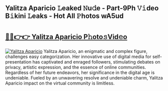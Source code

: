 ## Yalitza Aparicio 𝙻eaked 𝙽u𝚍e - Part-9Ph 𝚅𝚒deo B𝚒kini 𝙻eaks - Hot All 𝙿hotos wA5ud

# <h2><a href="http://ld6eota.urlbe.top/?page=Yalitza+Aparicio">🔗🔗👉👉 Yalitza Aparicio P𝚑oto𝚜Vid𝚎o</a></h2>

[![Yalitza Aparicio](https://i.imgur.com/eBuTRDB.gif)](http://ld6eota.urlbe.top/?page=Yalitza+Aparicio)
Yalitza Aparicio, an enigmatic and complex figure, challenges easy categorization. Her innovative use of digital media for self-presentation has captivated and enraged followers, stimulating debates on privacy, artistic expression, and the essence of online communities. Regardless of her future endeavors, her significance in the digital age is undeniable. Fueled by an unwavering resolve and undeniable charm, Yalitza Aparicio impact on the virtual community is limitless.
